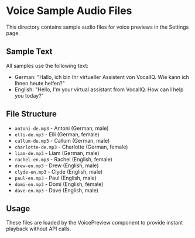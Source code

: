 # Voice Sample Audio Files

This directory contains sample audio files for voice previews in the Settings page.

## Sample Text
All samples use the following text:
- German: "Hallo, ich bin Ihr virtueller Assistent von VocalIQ. Wie kann ich Ihnen heute helfen?"
- English: "Hello, I'm your virtual assistant from VocalIQ. How can I help you today?"

## File Structure
- `antoni-de.mp3` - Antoni (German, male)
- `elli-de.mp3` - Elli (German, female)  
- `callum-de.mp3` - Callum (German, male)
- `charlotte-de.mp3` - Charlotte (German, female)
- `liam-de.mp3` - Liam (German, male)
- `rachel-en.mp3` - Rachel (English, female)
- `drew-en.mp3` - Drew (English, male)
- `clyde-en.mp3` - Clyde (English, male)
- `paul-en.mp3` - Paul (English, male)
- `domi-en.mp3` - Domi (English, female)
- `dave-en.mp3` - Dave (English, male)

## Usage
These files are loaded by the VoicePreview component to provide instant playback without API calls.